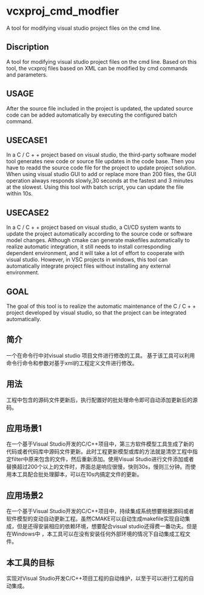 # vcxproj_cmd_modfier
A tool for modifying visual studio project files on the cmd line.
## Discription
  A tool for modifying visual studio project files on the cmd line. Based on this tool, the vcxproj files based on XML can be modified by cmd commands and parameters. 
## USAGE
  After the source file included in the project is updated, the updated source code can be added automatically by executing the configured batch command.
## USECASE1
  In a C / C + + project based on visual studio, the third-party software model tool generates new code or source file updates in the code base. Then you have to readd the source code file for the project to update project solution. When using visual studio GUI to add or replace more than 200 files, the GUI operation always responds slowly,30 seconds at the fastest and 3 minutes at the slowest. Using this tool with batch script, you can update the file within 10s.
## USECASE2
  In a C / C + + project based on visual studio, a CI/CD system wants to update the project automatically according to the source code or software model changes. Although cmake can generate makefiles automatically to realize automatic integration, it still needs to install corresponding dependent environment, and it will take a lot of effort to cooperate with visual studio. However, in VSC projects in windows, this tool can automatically integrate project files without installing any external environment.
## GOAL
The goal of this tool is to realize the automatic maintenance of the C / C + + project developed by visual studio, so that the project can be integrated automatically.

## 简介
  一个在命令行中对visual studio 项目文件进行修改的工具。 基于该工具可以利用命令行命令和参数对基于xml的工程定义文件进行修改。 
## 用法
  工程中包含的源码文件更新后，执行配置好的批处理命令即可自动添加更新后的源码。

## 应用场景1
  在一个基于Visual Studio开发的C/C++项目中，第三方软件模型工具生成了新的代码或者代码库中源码文件更新。此时工程更新模型或库的方法就是清空工程中指定filter中原来包含的文件，然后重新添加。使用Visual Studio进行文件添加或者替换超过200个以上的文件时，界面总是响应很慢，快则30s，慢则三分钟。而使用本工具配合批处理脚本，可以在10s内搞定文件的更新。

## 应用场景2
  在一个基于Visual Studio开发的C/C++项目中，持续集成系统想要根据源码或者软件模型的变动自动更新工程。虽然CMAKE可以自动生成makefile实现自动集成，但是还得安装相应的依赖环境，想要配合visual studio还得费一番功夫。但是在Windows中 ，本工具可以在没有安装任何外部环境的情况下自动集成工程文件。
## 本工具的目标
  实现对Visual Studio开发C/C++项目工程的自动维护，以至于可以进行工程的自动集成。
